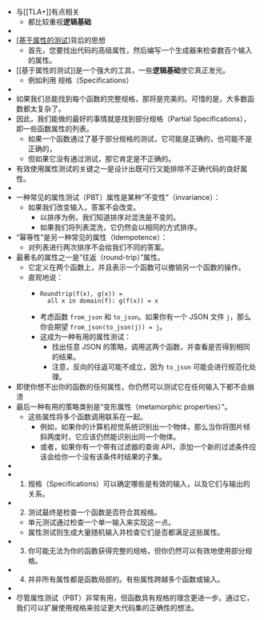 - 与[[TLA+]]有点相关
	- 都比较重视**逻辑基础**
-
- [[基于属性的测试]](PBT)背后的思想
	- 首先，您要找出代码的高级属性，然后编写一个生成器来检查数百个输入的属性。
- [[基于属性的测试]]是一个强大的工具，一些**逻辑基础**使它真正发光。
	- 例如利用 规格（Specifications）
-
- 如果我们总能找到每个函数的完整规格，那将是完美的。可惜的是，大多数函数都太复杂了。
- 因此，我们能做的最好的事情就是找到部分规格（Partial Specifications），即一些函数属性的列表。
	- 如果一个函数通过了基于部分规格的测试，它可能是正确的，也可能不是正确的，
	- 但如果它没有通过测试，那它肯定是不正确的。
- 有效使用属性测试的关键之一是设计出既可行又能排除不正确代码的良好属性。
-
- 一种常见的属性测试（PBT）属性是某种“不变性”（invariance）：
	- 如果我们改变输入，答案不会改变。
		- 以排序为例，我们知道排序对混洗是不变的。
		- 如果我们将列表混洗，它仍然会以相同的方式排序。
- “幂等性”是另一种常见的属性（Idempotence）：
	- 对列表进行两次排序不会给我们不同的答案。
- 最著名的属性之一是“往返（round-trip）”属性。
	- 它定义在两个函数上，并且表示一个函数可以撤销另一个函数的操作。
	- 直观地说：
		- ```
		  Roundtrip(f(x), g(x)) =
		    all x in domain(f): g(f(x)) = x
		  ```
		- 考虑函数 `from_json` 和 `to_json`。如果你有一个 JSON 文件 `j`，那么你会期望 `from_json(to_json(j)) = j`。
		- 这成为一种有用的属性测试：
			- 找出任意 JSON 的策略，调用这两个函数，并查看是否得到相同的结果。
			- 注意，反向的往返可能不成立，因为 `to_json` 可能会进行规范化处理。
- 即使你想不出你的函数的任何属性，你仍然可以测试它在任何输入下都不会崩溃
- 最后一种有用的策略类别是“变形属性（metamorphic properties）”。
	- 这些属性将多个函数调用联系在一起。
		- 例如，如果你的计算机视觉系统识别出一个物体，那么当你将图片倾斜两度时，它应该仍然能识别出同一个物体。
		- 或者，如果你有一个带有过滤器的查询 API，添加一个新的过滤条件应该会给你一个没有该条件时结果的子集。
-
- 1. 规格（Specifications）可以确定哪些是有效的输入，以及它们与输出的关系。
- 2. 测试最终是检查一个函数是否符合其规格。
	- 单元测试通过检查一个单一输入来实现这一点。
	- 属性测试则生成大量随机输入并检查它们是否都满足这些属性。
- 3. 你可能无法为你的函数获得完整的规格，但你仍然可以有效地使用部分规格。
- 4. 并非所有属性都是函数局部的。有些属性跨越多个函数或输入。
-
- 尽管属性测试（PBT）非常有用，但函数具有规格的理念更进一步。通过它，我们可以扩展使用规格来验证更大代码集的正确性的想法。